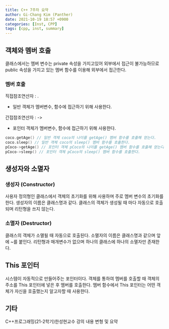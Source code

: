 ```yaml
---
title: C++ 7주차 요약
author: Gi-Chang Kim (Panther)
date: 2021-10-19 18:57 +0900
categories: [Inst, CPP]
tags: [cpp, inst, summary]
---
```


## 객체와 멤버 호출

클래스에서는 멤버 변수는 private 속성을 가지고있어 외부에서 접근이 불가능하므로 public 속성을 가지고 있는 멤버 함수를 이용해 외부에서 접근한다.

### 멤버 호출

직접참조연산자 : .
 - 일반 객체가 멤버변수, 함수에 접근하기 위해 사용한다.

간접참조연산자 : ->
 - 포인터 객체가 멤버변수, 함수에 접근하기 위해 사용한다.

```CPP
coco.getAge() // 일반 객체 coco의 나이를 getAge() 멤버 함수를 호출해 얻는다.
coco.sleep() // 일반 객체 coco의 sleep() 멤버 함수를 호출한다.
pCoco->getAge() // 포인터 객체 pCoco의 나이를 getAge() 멤버 함수를 호출해 얻는다.
pCoco->sleep() // 포인터 객체 pCoco의 sleep() 멤버 함수를 호출한다.
```

## 생성자와 소멸자

### 생성자 (Constructor)

사용자 정의형인 클래스에서 객체의 초기화를 위해 사용하며 주로 멤버 변수의 초기화를 한다.
생성자의 이름은 클래스명과 같다.
클래스의 객체가 생성될 때 마다 자동으로 호출되며 리턴형을 쓰지 않는다.

### 소멸자 (Destructor)

클래스의 객체가 소멸될 때 자동으로 호출된다.
소멸자의 이름은 클래스명과 같으며 앞에 ~를 붙인다.
리턴형과 매개변수가 없으며 하나의 클래스에 하나의 소멸자만 존재한다.

## This 포인터

시스템이 자동적으로 만들어주는 포인터이다.
객체를 통하여 멤버를 호출할 때 객체의 주소를 This 포인터에 넣은 후 멤버를 호출한다.
멤버 함수에서 This 포인터는 어떤 객체가 자신을 호출했는지 알고자할 때 사용한다.

## 기타

C++프로그래밍(21-2학기)한성현교수 강의 내용 변형 및 요약